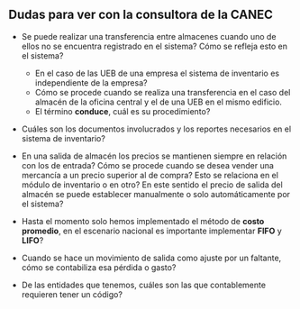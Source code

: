 ﻿## Dudas para ver con la consultora de la CANEC

* Se puede realizar una transferencia entre almacenes cuando uno de ellos no se encuentra registrado en el sistema? Cómo se refleja esto en el sistema?

  * En el caso de las UEB de una empresa el sistema de inventario es independiente de la empresa?
  * Cómo se procede cuando se realiza una transferencia en el caso del almacén de la oficina central y el de una UEB en el mismo edificio.
  * El término **conduce**, cuál es su procedimiento?

* Cuáles son los documentos involucrados y los reportes necesarios en el sistema de inventario?

* En una salida de almacén los precios se mantienen siempre en relación con los de entrada? Cómo se procede cuando se desea vender una mercancía a un precio superior al de compra? Esto se relaciona en el módulo de inventario o en otro? En este sentido el precio de salida del almacén se puede establecer manualmente o solo automáticamente por el sistema?

* Hasta el momento solo hemos implementado el método de **costo promedio**, en el escenario nacional es importante implementar **FIFO** y **LIFO**?

* Cuando se hace un movimiento de salida como ajuste por un faltante, cómo se contabiliza esa pérdida o gasto?

* De las entidades que tenemos, cuáles son las que contablemente requieren tener un código?